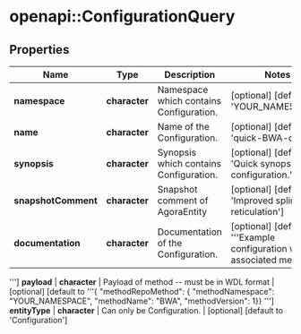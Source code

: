 # openapi::ConfigurationQuery


## Properties
Name | Type | Description | Notes
------------ | ------------- | ------------- | -------------
**namespace** | **character** | Namespace which contains Configuration. | [optional] [default to &#39;YOUR_NAMESPACE&#39;]
**name** | **character** | Name of the Configuration. | [optional] [default to &#39;quick-BWA-config&#39;]
**synopsis** | **character** | Synopsis which contains Configuration. | [optional] [default to &#39;Quick synopsis of configuration.&#39;]
**snapshotComment** | **character** | Snapshot comment of AgoraEntity | [optional] [default to &#39;Improved spline reticulation&#39;]
**documentation** | **character** | Documentation of the Configuration. | [optional] [default to &#39;&#39;&#39;Example configuration with an associated method.
&#39;&#39;&#39;]
**payload** | **character** | Payload of method -- must be in WDL format | [optional] [default to &#39;&#39;&#39;{ &quot;methodRepoMethod&quot;: { &quot;methodNamespace&quot;: &quot;YOUR_NAMESPACE&quot;, &quot;methodName&quot;: &quot;BWA&quot;, &quot;methodVersion&quot;: 1}}
&#39;&#39;&#39;]
**entityType** | **character** | Can only be Configuration. | [optional] [default to &#39;Configuration&#39;]


